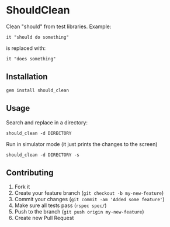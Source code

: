 # ShouldClean

Clean "should" from test libraries. Example:

    it "should do something"

is replaced with:

    it "does something"

## Installation

    gem install should_clean

## Usage

Search and replace in a directory:

    should_clean -d DIRECTORY

Run in simulator mode (it just prints the changes to the screen)

    should_clean -d DIRECTORY -s

## Contributing

1. Fork it
2. Create your feature branch (`git checkout -b my-new-feature`)
3. Commit your changes (`git commit -am 'Added some feature'`)
4. Make sure all tests pass (`rspec spec/`)
4. Push to the branch (`git push origin my-new-feature`)
5. Create new Pull Request
